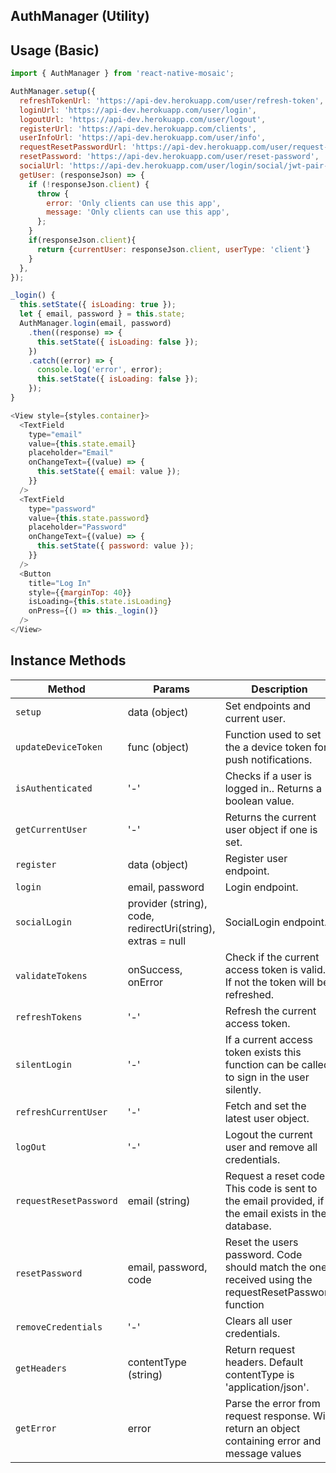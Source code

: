 ## AuthManager (Utility)

## Usage (Basic)

```js
import { AuthManager } from 'react-native-mosaic';

AuthManager.setup({
  refreshTokenUrl: 'https://api-dev.herokuapp.com/user/refresh-token',
  loginUrl: 'https://api-dev.herokuapp.com/user/login',
  logoutUrl: 'https://api-dev.herokuapp.com/user/logout',
  registerUrl: 'https://api-dev.herokuapp.com/clients',
  userInfoUrl: 'https://api-dev.herokuapp.com/user/info',
  requestResetPasswordUrl: 'https://api-dev.herokuapp.com/user/request-reset-password',
  resetPassword: 'https://api-dev.herokuapp.com/user/reset-password',
  socialUrl: 'https://api-dev.herokuapp.com/user/login/social/jwt-pair-user/',
  getUser: (responseJson) => {
    if (!responseJson.client) {
      throw {
        error: 'Only clients can use this app',
        message: 'Only clients can use this app',
      };
    }
    if(responseJson.client){
      return {currentUser: responseJson.client, userType: 'client'}
    }
  },
});

_login() {
  this.setState({ isLoading: true });
  let { email, password } = this.state;
  AuthManager.login(email, password)
    .then((response) => {
      this.setState({ isLoading: false });
    })
    .catch((error) => {
      console.log('error', error);
      this.setState({ isLoading: false });
    });
}

<View style={styles.container}>
  <TextField
    type="email"
    value={this.state.email}
    placeholder="Email"
    onChangeText={(value) => {
      this.setState({ email: value });
    }}
  />
  <TextField
    type="password"
    value={this.state.password}
    placeholder="Password"
    onChangeText={(value) => {
      this.setState({ password: value });
    }}
  />
  <Button
    title="Log In"
    style={{marginTop: 40}}
    isLoading={this.state.isLoading}
    onPress={() => this._login()}
  />
</View>
```

## Instance Methods

| Method                 | Params                                                      | Description                                                                                          |
| ---------------------- | ----------------------------------------------------------- | ---------------------------------------------------------------------------------------------------- |
| `setup`                | data (object)                                               | Set endpoints and current user.                                                                      |
| `updateDeviceToken`    | func (object)                                               | Function used to set the a device token for push notifications.                                      |
| `isAuthenticated`      | '-'                                                         | Checks if a user is logged in.. Returns a boolean value.                                             |
| `getCurrentUser`       | '-'                                                         | Returns the current user object if one is set.                                                       |
| `register`             | data (object)                                               | Register user endpoint.                                                                              |
| `login`                | email, password                                             | Login endpoint.                                                                                      |
| `socialLogin`          | provider (string), code, redirectUri(string), extras = null | SocialLogin endpoint.                                                                                |
| `validateTokens`       | onSuccess, onError                                          | Check if the current access token is valid. If not the token will be refreshed.                      |
| `refreshTokens`        | '-'                                                         | Refresh the current access token.                                                                    |
| `silentLogin`          | '-'                                                         | If a current access token exists this function can be called to sign in the user silently.           |
| `refreshCurrentUser`   | '-'                                                         | Fetch and set the latest user object.                                                                |
| `logOut`               | '-'                                                         | Logout the current user and remove all credentials.                                                  |
| `requestResetPassword` | email (string)                                              | Request a reset code. This code is sent to the email provided, if the email exists in the database.  |
| `resetPassword`        | email, password, code                                       | Reset the users password. Code should match the one received using the requestResetPassword function |
| `removeCredentials`    | '-'                                                         | Clears all user credentials.                                                                         |
| `getHeaders`           | contentType (string)                                        | Return request headers. Default contentType is 'application/json'.                                   |
| `getError`             | error                                                       | Parse the error from request response. Will return an object containing error and message values     |
